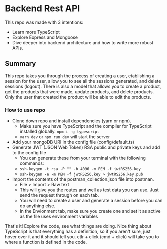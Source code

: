 # Backend Rest API
This repo was made with 3 intentions:
- Learn more TypeScript
- Explore Express and Mongoose
- Dive deeper into backend architecture and how to write more robust APIs.

## Summary
This repo takes you through the process of creating a user, etablishing a session for the user, allow you to see all the sessions generated, and delete sessions (logout). There is also a model that allows you to create a product, get the products that were made, update products, and delete products. Only the user that created the product will be able to edit the products.

### How to use repo
- Clone down repo and install dependencies (yarn or npm).
    - Make sure you have TypeScript and the compiler for TypeScript installed globally. `npm i -g typescript`
    - `yarn dev` or `npm run dev` will start the server
- Add your mongoDB URI in the config file (config/default.ts)
- Generate JWT (JSON Web Token) RSA public and private keys and add to the config file
    - You can generate these from your terminal with the following commands:
    - `ssh-keygen -t rsa -P "" -b 4096 -m PEM -f jwtRS256.key`
    - `ssh-keygen -e -m PEM -f jwtRS256.key > jwtRS256.key.pub`
- Import the contents of the postman_collection.json file into postman.
    - File > Import > Raw text
    - This will give you the routes and well as test data you can use. Just send the request through on each tab.
    - You will need to create a user and generate a session before you can do anything else.
    - In the Envionment tab, make sure you create one and set it as active as the file uses environment variables

That's it! Explore the code, see what things are doing. Nice thing about TypeScript is that everything has a definition, so if you aren't sure, just hover over it and it should tell you. ctlr + click (cmd + click) will take you to where a function is defined in the code.